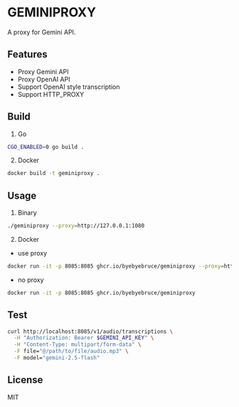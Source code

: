 # GEMINIPROXY

A proxy for Gemini API.

## Features
- Proxy Gemini API
- Proxy OpenAI API
- Support OpenAI style transcription
- Support HTTP_PROXY


## Build

1. Go
```bash
CGO_ENABLED=0 go build .
```
2. Docker
```bash
docker build -t geminiproxy .
```

## Usage

1. Binary
```bash
./geminiproxy --proxy=http://127.0.0.1:1080
```
2. Docker
- use proxy
```bash
docker run -it -p 8085:8085 ghcr.io/byebyebruce/geminiproxy --proxy=http://127.0.0.1:1080
```
- no proxy
```bash
docker run -it -p 8085:8085 ghcr.io/byebyebruce/geminiproxy 
```

## Test

```bash
curl http://localhost:8085/v1/audio/transcriptions \
  -H "Authorization: Bearer $GEMINI_API_KEY" \
  -H "Content-Type: multipart/form-data" \
  -F file="@/path/to/file/audio.mp3" \
  -F model="gemini-2.5-flash"
```

## License
MIT
